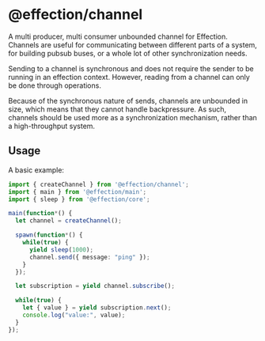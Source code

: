# @effection/channel

A multi producer, multi consumer unbounded channel for Effection. Channels are
useful for communicating between different parts of a system, for building
pubsub buses, or a whole lot of other synchronization needs.

Sending to a channel is synchronous and does not require the sender to be
running in an effection context. However, reading from a channel can only be
done through operations.

Because of the synchronous nature of sends, channels are unbounded in size, which
means that they cannot handle backpressure. As such, channels should be used more
as a synchronization mechanism, rather than a high-throughput system.

## Usage

A basic example:

``` typescript
import { createChannel } from '@effection/channel';
import { main } from '@effection/main';
import { sleep } from '@effection/core';

main(function*() {
  let channel = createChannel();

  spawn(function*() {
    while(true) {
      yield sleep(1000);
      channel.send({ message: "ping" });
    }
  });

  let subscription = yield channel.subscribe();

  while(true) {
    let { value } = yield subscription.next();
    console.log("value:", value);
  }
});
